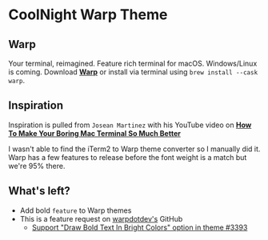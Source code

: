 # CoolNight Warp Theme

## Warp
Your terminal, reimagined. Feature rich terminal for macOS. Windows/Linux is coming. Download **[Warp](https://www.warp.dev/)** or install via terminal using `brew install --cask warp`.

## Inspiration
Inspiration is pulled from `Josean Martinez` with his YouTube video on **[How To Make Your Boring Mac Terminal So Much Better](https://www.youtube.com/watch?v=CF1tMjvHDRA&ab_channel=JoseanMartinez)**

I wasn't able to find the iTerm2 to Warp theme converter so I manually did it. Warp has a few features to release before the font weight is a match but we're 95% there.

## What's left?
- Add bold `feature` to Warp themes
- This is a feature request on [warpdotdev's](https://github.com/warpdotdev) GitHub 
    - [Support "Draw Bold Text In Bright Colors" option in theme #3393](https://github.com/warpdotdev/Warp/issues/3393)

